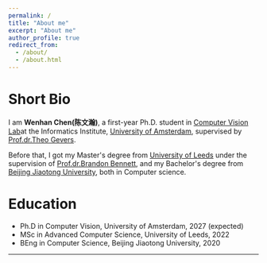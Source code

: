 ```yaml
---
permalink: /
title: "About me"
excerpt: "About me"
author_profile: true
redirect_from: 
  - /about/
  - /about.html
---
```


<!-- Current
===

*I am looking for a Ph.D. position in machine learning.* -->


Short Bio
===

I am **Wenhan Chen(陈文瀚)**, a first-year Ph.D. student in [Computer Vision Lab](https://ivi.fnwi.uva.nl/cv/)at the Informatics Institute, [University of Amsterdam](https://ivi.uva.nl/), supervised by [Prof.dr.Theo Gevers](https://staff.fnwi.uva.nl/th.gevers/).

Before that, I got my Master's degree from [University of Leeds](https://www.leeds.ac.uk/) under the supervision of [Prof.dr.Brandon Bennett](https://eps.leeds.ac.uk/computing/staff/121/dr-brandon-bennett), and my Bachelor's degree from [Beijing Jiaotong University](https://www.bjtu.edu.cn/), both in Computer science.


Education
===
* Ph.D in Computer Vision, University of Amsterdam, 2027 (expected)
* MSc in Advanced Computer Science, University of Leeds, 2022
* BEng in Computer Science, Beijing Jiaotong University, 2020


<!-- Honors and Awards
===
* Outstanding Freshman Scholarship    **Top 5%**     2019
* Outstanding Undergraduate Scholarship, Gold award    **Top 3%**     2020 
* Outstanding Undergraduate Scholarship, Bronze award  **Top 10%**     2022, 2021 
* National Grants     **Top 5%**   2022, 2021, 2019 -->


<!-- Activities
===
* TA in *Mathematical Analysis B*, 2021 Fall
* Editor of the Wechat account of School of Gifted Young, USTC
* Member of School of Gifted Young Student Union
* Attendee of ACM TURC 2021, Hefei, China -->


<script>
document.write("Last modifid at: "+document.lastModified+"" )
</script>

---

<!-- <a href="https://info.flagcounter.com/21GO"><img src="https://s01.flagcounter.com/map/21GO/size_s/txt_000000/border_CCCCCC/pageviews_1/viewers_0/flags_0/" alt="Flag Counter" border="0"></a> -->